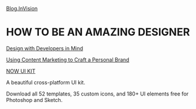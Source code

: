 [Blog.InVision](http://blog.invisionapp.com/)
# HOW TO BE AN AMAZING DESIGNER

[Design with Developers in Mind](http://blog.invisionapp.com/design-with-developers-in-mind/)

[Using Content Marketing to Craft a Personal Brand](http://blog.invisionapp.com/content-marketing-personal-brand/)

[NOW UI KIT](https://www.invisionapp.com/now)<br />

A beautiful cross-platform UI kit.

Download all 52 templates, 35 custom icons, and 180+ UI elements free for Photoshop and Sketch.
